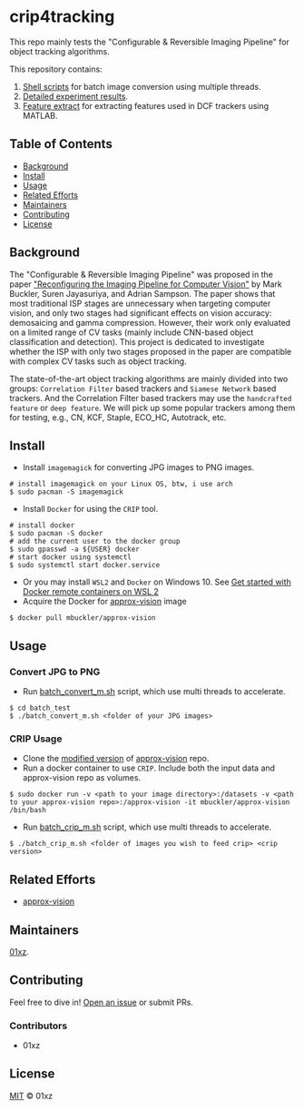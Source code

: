 # crip4tracking

This repo mainly tests the "Configurable & Reversible Imaging Pipeline" for object tracking algorithms.

This repository contains:
1. [Shell scripts](batch_convert/) for batch image conversion using multiple threads.
2. [Detailed experiment results](results/).
3. [Feature extract](feature_extract/) for extracting features used in DCF trackers using MATLAB.

## Table of Contents
- [Background](#background)
- [Install](#install)
- [Usage](#usage)
- [Related Efforts](#related-efforts)
- [Maintainers](#maintainers)
- [Contributing](#contributing)
- [License](#license)

## Background

The "Configurable & Reversible Imaging Pipeline" was proposed in the paper ["Reconfiguring the Imaging Pipeline for Computer Vision"](https://capra.cs.cornell.edu/research/visionmode/) by Mark Buckler, Suren Jayasuriya, and Adrian Sampson. The paper shows that most traditional ISP stages are unnecessary when targeting computer vision, and only two stages had significant effects on vision accuracy: demosaicing and gamma compression. However, their work only evaluated on a limited range of CV tasks (mainly include CNN-based object classification and detection). This project is dedicated to investigate whether the ISP with only two stages proposed in the paper are compatible with complex CV tasks such as object tracking.

The state-of-the-art object tracking algorithms are mainly divided into two groups: `Correlation Filter` based trackers and `Siamese Network` based trackers. And the Correlation Filter based trackers may use the `handcrafted feature` or `deep feature`. We will pick up some popular trackers among them for testing, e.g., CN, KCF, Staple, ECO_HC, Autotrack, etc. 

## Install

* Install `imagemagick` for converting JPG images to PNG images.
```
# install imagemagick on your Linux OS, btw, i use arch
$ sudo pacman -S imagemagick
```
* Install `Docker` for using the `CRIP` tool.
```
# install docker
$ sudo pacman -S docker
# add the current user to the docker group
$ sudo gpasswd -a ${USER} docker
# start docker using systemctl
$ sudo systemctl start docker.service 
```
* Or you may install `WSL2` and `Docker` on Windows 10. See [Get started with Docker remote containers on WSL 2](https://docs.microsoft.com/zh-cn/windows/wsl/tutorials/wsl-containers)
* Acquire the Docker for [approx-vision](https://github.com/cucapra/approx-vision) image
```
$ docker pull mbuckler/approx-vision
```

## Usage

### Convert JPG to PNG

* Run [batch_convert_m.sh](batch_test/batch_convert_m.sh) script, which use multi threads to accelerate.
```
$ cd batch_test
$ ./batch_convert_m.sh <folder of your JPG images>
```

### CRIP Usage

* Clone the [modified version](https://github.com/01xz/approx-vision) of [approx-vision](https://github.com/cucapra/approx-vision) repo.
* Run a docker container to use `CRIP`. Include both the input data and approx-vision repo as volumes.
```
$ sudo docker run -v <path to your image directory>:/datasets -v <path to your approx-vision repo>:/approx-vision -it mbuckler/approx-vision /bin/bash
```
* Run [batch_crip_m.sh](batch_test/batch_crip_m.sh) script, which use multi threads to accelerate.
```
$ ./batch_crip_m.sh <folder of images you wish to feed crip> <crip version>
```

## Related Efforts

* [approx-vision](https://github.com/cucapra/approx-vision)

## Maintainers

[01xz](https://github.com/01xz).

## Contributing

Feel free to dive in! [Open an issue](https://github.com/01xz/crip4tracking/issues/new) or submit PRs.

### Contributors

* 01xz

## License

[MIT](LICENSE) © 01xz